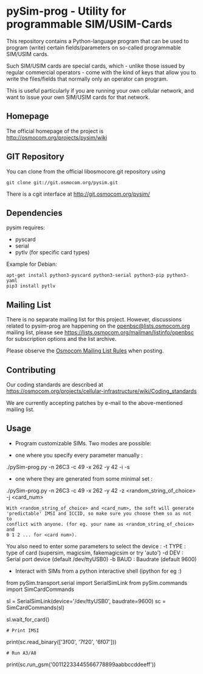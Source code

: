 pySim-prog - Utility for programmable SIM/USIM-Cards
====================================================

This repository contains a Python-language program that can be used
to program (write) certain fields/parameters on so-called programmable
SIM/USIM cards.

Such SIM/USIM cards are special cards, which - unlike those issued by
regular commercial operators - come with the kind of keys that allow you
to write the files/fields that normally only an operator can program.

This is useful particularly if you are running your own cellular
network, and want to issue your own SIM/USIM cards for that network.


Homepage
--------

The official homepage of the project is
<http://osmocom.org/projects/pysim/wiki>

GIT Repository
--------------

You can clone from the official libosmocore.git repository using

	git clone git://git.osmocom.org/pysim.git

There is a cgit interface at <http://git.osmocom.org/pysim/>


Dependencies
------------

pysim requires:

- pyscard
- serial
- pytlv (for specific card types)

Example for Debian:

	apt-get install python3-pyscard python3-serial python3-pip python3-yaml
	pip3 install pytlv


Mailing List
------------

There is no separate mailing list for this project.  However,
discussions related to pysim-prog are happening on the
openbsc@lists.osmocom.org mailing list, please see
<https://lists.osmocom.org/mailman/listinfo/openbsc> for subscription
options and the list archive.

Please observe the [Osmocom Mailing List
Rules](https://osmocom.org/projects/cellular-infrastructure/wiki/Mailing_List_Rules)
when posting.

Contributing
------------

Our coding standards are described at
<https://osmocom.org/projects/cellular-infrastructure/wiki/Coding_standards>

We are currently accepting patches by e-mail to the above-mentioned
mailing list.

Usage
-----

 * Program customizable SIMs. Two modes are possible:

  - one where you specify every parameter manually :

./pySim-prog.py -n 26C3 -c 49 -x 262 -y 42 -i <IMSI> -s <ICCID>


  - one where they are generated from some minimal set :

./pySim-prog.py -n 26C3 -c 49 -x 262 -y 42 -z <random_string_of_choice> -j <card_num>

    With <random_string_of_choice> and <card_num>, the soft will generate
    'predictable' IMSI and ICCID, so make sure you choose them so as not to
    conflict with anyone. (for eg. your name as <random_string_of_choice> and
    0 1 2 ... for <card num>).

  You also need to enter some parameters to select the device :
   -t TYPE : type of card (supersim, magicsim, fakemagicsim or try 'auto')
   -d DEV  : Serial port device (default /dev/ttyUSB0)
   -b BAUD : Baudrate (default 9600)

 * Interact with SIMs from a python interactive shell (ipython for eg :)

from pySim.transport.serial import SerialSimLink
from pySim.commands import SimCardCommands

sl = SerialSimLink(device='/dev/ttyUSB0', baudrate=9600)
sc = SimCardCommands(sl)

sl.wait_for_card()

	# Print IMSI
print(sc.read_binary(['3f00', '7f20', '6f07']))

	# Run A3/A8
print(sc.run_gsm('00112233445566778899aabbccddeeff'))
